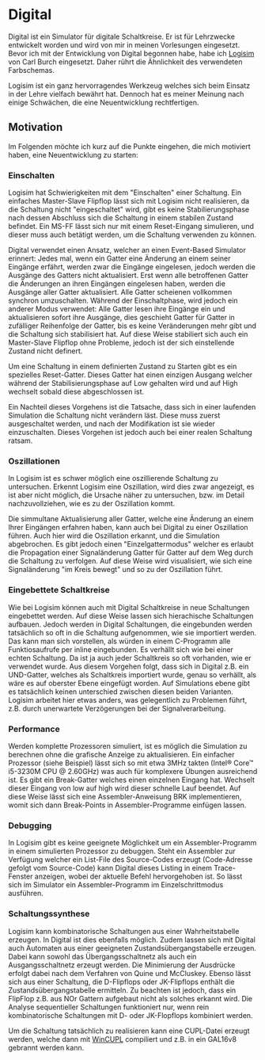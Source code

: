 # Digital #

Digital ist ein Simulator für digitale Schaltkreise. Er ist für Lehrzwecke entwickelt worden und
wird von mir in meinen Vorlesungen eingesetzt.
Bevor ich mit der Entwicklung von Digital begonnen habe, habe ich [Logisim](http://www.cburch.com/logisim/) von Carl Burch 
eingesetzt. Daher rührt die Ähnlichkeit des verwendeten Farbschemas.

Logisim ist ein ganz hervorragendes Werkzeug welches sich beim Einsatz in der Lehre vielfach 
bewährt hat. Dennoch hat es meiner Meinung nach einige Schwächen, die eine Neuentwicklung rechtfertigen.

## Motivation ##

Im Folgenden möchte ich kurz auf die Punkte eingehen, die mich motiviert haben, eine Neuentwicklung zu 
starten:

### Einschalten ###

Logisim hat Schwierigkeiten mit dem "Einschalten" einer Schaltung. Ein einfaches Master-Slave Flipflop 
lässt sich mit Logisim nicht realisieren, da die Schaltung nicht "eingeschaltet" wird, gibt es keine 
Stabilierungsphase nach dessen Abschluss sich die Schaltung in einem stabilen Zustand befindet. 
Ein MS-FF lässt sich nur mit einem Reset-Eingang simulieren, und dieser muss auch betätigt werden, um die 
Schaltung verwenden zu können.

Digital verwendet einen Ansatz, welcher an einen Event-Based Simulator erinnert: Jedes mal, wenn ein 
Gatter eine Änderung an einem seiner Eingänge erfährt, werden zwar die Eingänge eingelesen, jedoch 
werden die Ausgänge des Gatters nicht aktualisiert. Erst wenn alle betroffenen Gatter die Änderungen an 
ihren Eingängen eingelesen haben, werden die Ausgänge aller Gatter aktualisiert. Alle Gatter scheienen 
vollkommen synchron umzuschalten.
Während der Einschaltphase, wird jedoch ein anderer Modus verwendet: Alle Gatter lesen ihre Eingänge ein und 
aktualisieren sofort ihre Ausgänge, dies geschieht Gatter für Gatter in zufälliger Reihenfolge der Gatter, bis es keine 
Veränderungen mehr gibt und die Schaltung sich stabilisiert hat.
Auf diese Weise stabiliert sich auch ein Master-Slave Flipflop ohne Probleme, jedoch ist der sich einstellende Zustand 
nicht definert.
 
Um eine Schaltung in einem definierten Zustand zu Starten gibt es ein spezielles Reset-Gatter. 
Dieses Gatter hat einen einzigen Ausgang welcher während der Stabilisierungsphase auf Low gehalten wird und 
auf High wechselt sobald diese abgeschlossen ist.

Ein Nachteil dieses Vorgehens ist die Tatsache, dass sich in einer laufenden Simulation die Schaltung nicht verändern
läst. Diese muss zuerst ausgeschaltet werden, und nach der Modifikation ist sie wieder einzuschalten. Dieses Vorgehen ist 
jedoch auch bei einer realen Schaltung ratsam. 

### Oszillationen ###

In Logisim ist es schwer möglich eine oszillierende Schaltung zu untersuchen. Erkennt Logisim eine Oszillation,
wird dies zwar angezeigt, es ist aber nicht möglich, die Ursache näher zu untersuchen, bzw. im Detail 
nachzuvollziehen, wie es zu der Oszillation kommt.

Die simmultane Aktualisierung aller Gatter, welche eine Änderung an einem Ihrer Eingängen erfahren haben, kann auch 
bei Digital zu einer Oszillation führen. Auch hier wird die Oszillation erkannt, und die Simulation abgebrochen.
Es gibt jedoch einen "Einzelgattermodus" welcher es erlaubt die Propagation einer Signaländerung Gatter für Gatter 
auf dem Weg durch die Schaltung zu verfolgen. 
Auf diese Weise wird visualisiert, wie sich eine Signaländerung "im Kreis bewegt" und so zu der Oszillation führt.  

### Eingebettete Schaltkreise ###

Wie bei Logisim können auch mit Digital Schaltkreise in neue Schaltungen eingebettet werden. Auf diese Weise lassen sich 
hierachische Schaltungen aufbauen. Jedoch werden in Digital Schaltungen, die eingebunden werden tatsächlich so oft 
in die Schaltung aufgenommen, wie sie importiert werden. Das kann man sich vorstellen, als würden in einem C-Programm 
alle Funktiosaufrufe per inline eingebunden. Es verhällt sich wie bei einer echten Schaltung. Da ist ja auch jeder 
Schaltkreis so oft vorhanden, wie er verwendet wurde. Aus diesem Vorgehen folgt, dass sich in Digital z.B. ein UND-Gatter, 
welches als Schaltkreis importiert wurde, genau so verhällt, als wäre es auf oberster Ebene eingefügt worden. Auf 
Simulations ebene gibt es tatsächlich keinen unterschied zwischen diesen beiden Varianten.
Logisim arbeitet hier etwas anders, was gelegentlich zu Problemen führt, z.B. durch unerwartete Verzögerungen bei der 
Signalverarbeitung.

### Performance ###

Werden komplette Prozessoren simuliert, ist es möglich die Simulation zu berechnen ohne die grafische Anzeige zu aktualisieren.
Ein einfacher Prozessor (siehe Beispiel) lässt sich so mit etwa 3MHz takten (Intel® Core™ i5-3230M CPU @ 2.60GHz) was auch für
komplexere Übungen ausreichend ist.
Es gibt ein Break-Gatter welches einen einzelnen Eingang hat. Wechselt dieser Eingang von low auf high wird dieser 
schnelle Lauf beendet. Auf diese Weise lässt sich eine Assembler-Anweisung BRK implementieren, womit sich dann Break-Points 
in Assembler-Programme einfügen lassen.

### Debugging ###

In Logisim gibt es keine geeignete Möglichkeit um ein Assembler-Programm in einem simulierten Prozessor zu debuggen.
Steht ein Assembler zur Verfügung welcher ein List-File des Source-Codes erzeugt (Code-Adresse gefolgt vom Source-Code)
kann Digital dieses Listing in einem Trace-Fenster anzeigen, wobei der aktuelle Befehl hervorgehoben ist. 
So lässt sich im Simulator ein Assembler-Programm im Einzelschrittmodus ausführen.

### Schaltungssynthese ###

Logisim kann kombinatorische Schaltungen aus einer Wahrheitstabelle erzeugen. In Digital ist dies ebenfalls möglich. 
Zudem lassen sich mit Digital auch Automaten aus einer geeigneten Zustandsübergangstabelle erzeugen. Dabei kann sowohl 
das Übergangsschaltnetz als auch ein Ausgangsschaltnetz erzeugt werden. Die  Minimierung der Ausdrücke erfolgt dabei 
nach dem Verfahren von Quine und McCluskey. Ebenso lässt sich aus einer Schaltung, die D-Flipflops oder JK-Flipflops 
enthält die Zustandsübergangstabelle ermitteln. Zu beachten ist jedoch, dass ein FlipFlop z.B. aus NOr Gattern aufgebaut 
nicht als solches erkannt wird. Die Analyse sequentieller Schaltungen funktioniert nur, wenn rein kombinatorische 
Schaltungen mit D- oder JK-Flopflops kombiniert werden.     

Um die Schaltung tatsächlich zu realisieren kann eine CUPL-Datei erzeugt werden, welche dann mit 
[WinCUPL](http://www.atmel.com/tools/WINCUPL.aspx) compiliert und z.B. in ein GAL16v8 gebrannt werden kann.
